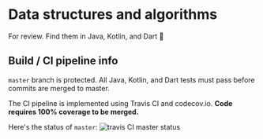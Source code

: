 # Data structures and algorithms

For review. Find them in Java, Kotlin, and Dart 🎉

## Build / CI pipeline info
`master` branch is protected. All Java, Kotlin, and Dart tests must pass before commits are merged to master.

The CI pipeline is implemented using Travis CI and codecov.io. **Code requires 100% coverage to be merged.**

Here's the status of `master`:  ![travis CI master status](https://travis-ci.com/shaynekellyii/data-structures-algos.svg?branch=master) 
